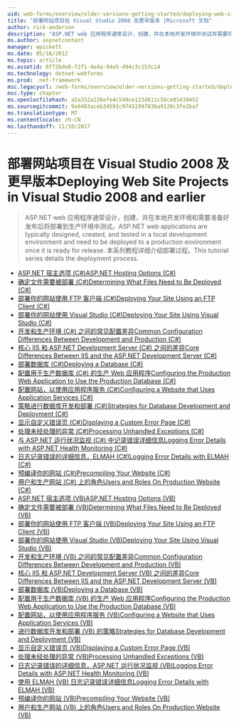 ```yaml
---
uid: web-forms/overview/older-versions-getting-started/deploying-web-site-projects/index
title: "部署网站项目在 Visual Studio 2008 及更早版本 |Microsoft 文档"
author: rick-anderson
description: "ASP.NET web 应用程序通常设计，创建，并在本地开发环境中测试并需要将其部署到生产环境 o..."
ms.author: aspnetcontent
manager: wpickett
ms.date: 05/16/2012
ms.topic: article
ms.assetid: 6f72bde8-f2f1-4e4a-94e5-494c3c153c14
ms.technology: dotnet-webforms
ms.prod: .net-framework
msc.legacyurl: /web-forms/overview/older-versions-getting-started/deploying-web-site-projects
msc.type: chapter
ms.openlocfilehash: a5a332a226efe4c549ce123d611c58ce01439452
ms.sourcegitcommit: 9a9483aceb34591c97451997036a9120c3fe2baf
ms.translationtype: MT
ms.contentlocale: zh-CN
ms.lasthandoff: 11/10/2017
---
```

<a name="deploying-web-site-projects-in-visual-studio-2008-and-earlier"></a><span data-ttu-id="8ba0b-103">部署网站项目在 Visual Studio 2008 及更早版本</span><span class="sxs-lookup"><span data-stu-id="8ba0b-103">Deploying Web Site Projects in Visual Studio 2008 and earlier</span></span>
====================
> <span data-ttu-id="8ba0b-104">ASP.NET web 应用程序通常设计，创建，并在本地开发环境和需要准备好发布后将部署到生产环境中测试。</span><span class="sxs-lookup"><span data-stu-id="8ba0b-104">ASP.NET web applications are typically designed, created, and tested in a local development environment and need to be deployed to a production environment once it is ready for release.</span></span> <span data-ttu-id="8ba0b-105">本系列教程详细介绍部署过程。</span><span class="sxs-lookup"><span data-stu-id="8ba0b-105">This tutorial series details the deployment process.</span></span>


- [<span data-ttu-id="8ba0b-106">ASP.NET 宿主选项 (C#)</span><span class="sxs-lookup"><span data-stu-id="8ba0b-106">ASP.NET Hosting Options (C#)</span></span>](asp-net-hosting-options-cs.md)
- [<span data-ttu-id="8ba0b-107">确定文件需要被部署 (C#)</span><span class="sxs-lookup"><span data-stu-id="8ba0b-107">Determining What Files Need to Be Deployed (C#)</span></span>](determining-what-files-need-to-be-deployed-cs.md)
- [<span data-ttu-id="8ba0b-108">部署你的网站使用 FTP 客户端 (C#)</span><span class="sxs-lookup"><span data-stu-id="8ba0b-108">Deploying Your Site Using an FTP Client (C#)</span></span>](deploying-your-site-using-an-ftp-client-cs.md)
- [<span data-ttu-id="8ba0b-109">部署你的网站使用 Visual Studio (C#)</span><span class="sxs-lookup"><span data-stu-id="8ba0b-109">Deploying Your Site Using Visual Studio (C#)</span></span>](deploying-your-site-using-visual-studio-cs.md)
- [<span data-ttu-id="8ba0b-110">开发和生产环境 (C#) 之间的常见配置差异</span><span class="sxs-lookup"><span data-stu-id="8ba0b-110">Common Configuration Differences Between Development and Production (C#)</span></span>](common-configuration-differences-between-development-and-production-cs.md)
- [<span data-ttu-id="8ba0b-111">核心 IIS 和 ASP.NET Development Server (C#) 之间的差异</span><span class="sxs-lookup"><span data-stu-id="8ba0b-111">Core Differences Between IIS and the ASP.NET Development Server (C#)</span></span>](core-differences-between-iis-and-the-asp-net-development-server-cs.md)
- [<span data-ttu-id="8ba0b-112">部署数据库 (C#)</span><span class="sxs-lookup"><span data-stu-id="8ba0b-112">Deploying a Database (C#)</span></span>](deploying-a-database-cs.md)
- [<span data-ttu-id="8ba0b-113">配置用于生产数据库 (C#) 的生产 Web 应用程序</span><span class="sxs-lookup"><span data-stu-id="8ba0b-113">Configuring the Production Web Application to Use the Production Database (C#)</span></span>](configuring-the-production-web-application-to-use-the-production-database-cs.md)
- [<span data-ttu-id="8ba0b-114">配置网站，以使用应用程序服务 (C#)</span><span class="sxs-lookup"><span data-stu-id="8ba0b-114">Configuring a Website that Uses Application Services (C#)</span></span>](configuring-a-website-that-uses-application-services-cs.md)
- [<span data-ttu-id="8ba0b-115">策略进行数据库开发和部署 (C#)</span><span class="sxs-lookup"><span data-stu-id="8ba0b-115">Strategies for Database Development and Deployment (C#)</span></span>](strategies-for-database-development-and-deployment-cs.md)
- [<span data-ttu-id="8ba0b-116">显示自定义错误页 (C#)</span><span class="sxs-lookup"><span data-stu-id="8ba0b-116">Displaying a Custom Error Page (C#)</span></span>](displaying-a-custom-error-page-cs.md)
- [<span data-ttu-id="8ba0b-117">处理未经处理的异常 (C#)</span><span class="sxs-lookup"><span data-stu-id="8ba0b-117">Processing Unhandled Exceptions (C#)</span></span>](processing-unhandled-exceptions-cs.md)
- [<span data-ttu-id="8ba0b-118">与 ASP.NET 运行状况监视 (C#) 中记录错误详细信息</span><span class="sxs-lookup"><span data-stu-id="8ba0b-118">Logging Error Details with ASP.NET Health Monitoring (C#)</span></span>](logging-error-details-with-asp-net-health-monitoring-cs.md)
- [<span data-ttu-id="8ba0b-119">日志记录错误的详细信息，ELMAH (C#)</span><span class="sxs-lookup"><span data-stu-id="8ba0b-119">Logging Error Details with ELMAH (C#)</span></span>](logging-error-details-with-elmah-cs.md)
- [<span data-ttu-id="8ba0b-120">预编译你的网站 (C#)</span><span class="sxs-lookup"><span data-stu-id="8ba0b-120">Precompiling Your Website (C#)</span></span>](precompiling-your-website-cs.md)
- [<span data-ttu-id="8ba0b-121">用户和生产网站 (C#) 上的角色</span><span class="sxs-lookup"><span data-stu-id="8ba0b-121">Users and Roles On Production Website (C#)</span></span>](users-and-roles-on-the-production-website-cs.md)
- [<span data-ttu-id="8ba0b-122">ASP.NET 宿主选项 (VB)</span><span class="sxs-lookup"><span data-stu-id="8ba0b-122">ASP.NET Hosting Options (VB)</span></span>](asp-net-hosting-options-vb.md)
- [<span data-ttu-id="8ba0b-123">确定文件需要被部署 (VB)</span><span class="sxs-lookup"><span data-stu-id="8ba0b-123">Determining What Files Need to Be Deployed (VB)</span></span>](determining-what-files-need-to-be-deployed-vb.md)
- [<span data-ttu-id="8ba0b-124">部署你的网站使用 FTP 客户端 (VB)</span><span class="sxs-lookup"><span data-stu-id="8ba0b-124">Deploying Your Site Using an FTP Client (VB)</span></span>](deploying-your-site-using-an-ftp-client-vb.md)
- [<span data-ttu-id="8ba0b-125">部署你的网站使用 Visual Studio (VB)</span><span class="sxs-lookup"><span data-stu-id="8ba0b-125">Deploying Your Site Using Visual Studio (VB)</span></span>](deploying-your-site-using-visual-studio-vb.md)
- [<span data-ttu-id="8ba0b-126">开发和生产环境 (VB) 之间的常见配置差异</span><span class="sxs-lookup"><span data-stu-id="8ba0b-126">Common Configuration Differences Between Development and Production (VB)</span></span>](common-configuration-differences-between-development-and-production-vb.md)
- [<span data-ttu-id="8ba0b-127">核心 IIS 和 ASP.NET Development Server (VB) 之间的差异</span><span class="sxs-lookup"><span data-stu-id="8ba0b-127">Core Differences Between IIS and the ASP.NET Development Server (VB)</span></span>](core-differences-between-iis-and-the-asp-net-development-server-vb.md)
- [<span data-ttu-id="8ba0b-128">部署数据库 (VB)</span><span class="sxs-lookup"><span data-stu-id="8ba0b-128">Deploying a Database (VB)</span></span>](deploying-a-database-vb.md)
- [<span data-ttu-id="8ba0b-129">配置用于生产数据库 (VB) 的生产 Web 应用程序</span><span class="sxs-lookup"><span data-stu-id="8ba0b-129">Configuring the Production Web Application to Use the Production Database (VB)</span></span>](configuring-the-production-web-application-to-use-the-production-database-vb.md)
- [<span data-ttu-id="8ba0b-130">配置网站，以使用应用程序服务 (VB)</span><span class="sxs-lookup"><span data-stu-id="8ba0b-130">Configuring a Website that Uses Application Services (VB)</span></span>](configuring-a-website-that-uses-application-services-vb.md)
- [<span data-ttu-id="8ba0b-131">进行数据库开发和部署 (VB) 的策略</span><span class="sxs-lookup"><span data-stu-id="8ba0b-131">Strategies for Database Development and Deployment (VB)</span></span>](strategies-for-database-development-and-deployment-vb.md)
- [<span data-ttu-id="8ba0b-132">显示自定义错误页 (VB)</span><span class="sxs-lookup"><span data-stu-id="8ba0b-132">Displaying a Custom Error Page (VB)</span></span>](displaying-a-custom-error-page-vb.md)
- [<span data-ttu-id="8ba0b-133">处理未经处理的异常 (VB)</span><span class="sxs-lookup"><span data-stu-id="8ba0b-133">Processing Unhandled Exceptions (VB)</span></span>](processing-unhandled-exceptions-vb.md)
- [<span data-ttu-id="8ba0b-134">日志记录错误的详细信息，ASP.NET 运行状况监视 (VB)</span><span class="sxs-lookup"><span data-stu-id="8ba0b-134">Logging Error Details with ASP.NET Health Monitoring (VB)</span></span>](logging-error-details-with-asp-net-health-monitoring-vb.md)
- [<span data-ttu-id="8ba0b-135">使用 ELMAH (VB) 日志记录错误详细信息</span><span class="sxs-lookup"><span data-stu-id="8ba0b-135">Logging Error Details with ELMAH (VB)</span></span>](logging-error-details-with-elmah-vb.md)
- [<span data-ttu-id="8ba0b-136">预编译你的网站 (VB)</span><span class="sxs-lookup"><span data-stu-id="8ba0b-136">Precompiling Your Website (VB)</span></span>](precompiling-your-website-vb.md)
- [<span data-ttu-id="8ba0b-137">用户和生产网站 (VB) 上的角色</span><span class="sxs-lookup"><span data-stu-id="8ba0b-137">Users and Roles On Production Website (VB)</span></span>](users-and-roles-on-the-production-website-vb.md)
